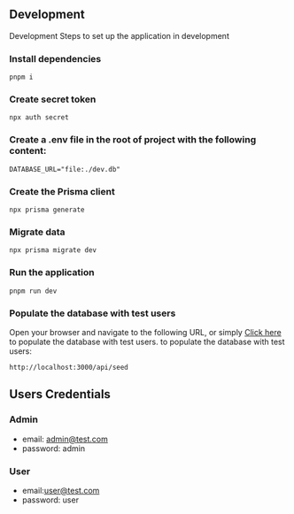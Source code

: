 ## Development

Development Steps to set up the application in development

### Install dependencies
```
pnpm i
```
### Create secret token
```
npx auth secret
```
### Create a .env file in the root of project with the following content:
```
DATABASE_URL="file:./dev.db"
```
### Create the Prisma client
```
npx prisma generate
```

### Migrate data
```
npx prisma migrate dev
```

### Run the application
```
pnpm run dev
```

### Populate the database with test users
Open your browser and navigate to the following URL, or simply [Click here](http://localhost:3000/api/seed) to populate the database with test users. to populate the database with test users:
```
http://localhost:3000/api/seed
```

## Users Credentials
### Admin
- email: admin@test.com
- password: admin
### User
- email:user@test.com
- password: user